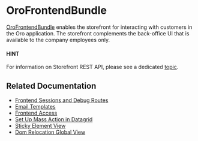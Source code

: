 <a id="bundle-docs-commerce-customer-portal-frontend-bundle"></a>

# OroFrontendBundle

<a href="https://github.com/oroinc/customer-portal/blob/master/src/Oro/Bundle/FrontendBundle/" target="_blank">OroFrontendBundle</a> enables the storefront for interacting with customers in the Oro application. The storefront complements the back-office UI that is available to the company employees only.

#### HINT
For information on Storefront REST API, please see a dedicated [topic](../../../backend/api/storefront.md#web-api-storefront).

## Related Documentation

* [Frontend Sessions and Debug Routes](configuration.md)
* [Email Templates](email-templates.md)
* [Frontend Access](frontend-access.md)
* [Set Up Mass Action in Datagrid](mass-action-grid-setup.md)
* [Sticky Element View](sticky-panel-view.md)
* [Dom Relocation Global View](dom-relocation-view.md)

<!-- Frontend -->
